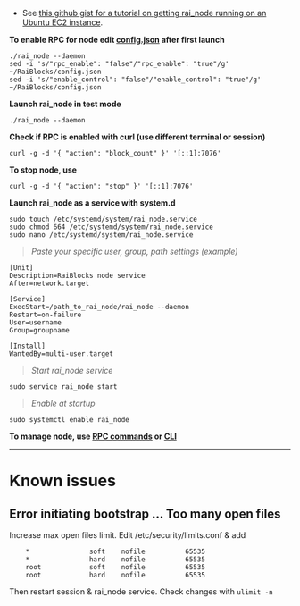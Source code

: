 * See [this github gist for a tutorial on getting rai_node running on an Ubuntu EC2 instance](https://gist.github.com/numtel/96dd51106f0e7e25c50dcf4a4f119499).

**To enable RPC for node edit [config.json](https://github.com/clemahieu/raiblocks/wiki/config.json) after first launch**   

    ./rai_node --daemon  
    sed -i 's/"rpc_enable": "false"/"rpc_enable": "true"/g' ~/RaiBlocks/config.json   
    sed -i 's/"enable_control": "false"/"enable_control": "true"/g' ~/RaiBlocks/config.json  

**Launch rai_node in test mode**   

    ./rai_node --daemon

**Check if RPC is enabled with curl (use different terminal or session)**   

    curl -g -d '{ "action": "block_count" }' '[::1]:7076'

**To stop node, use**   

    curl -g -d '{ "action": "stop" }' '[::1]:7076'

**Launch rai_node as a service with system.d**   

    sudo touch /etc/systemd/system/rai_node.service   
    sudo chmod 664 /etc/systemd/system/rai_node.service   
    sudo nano /etc/systemd/system/rai_node.service   

>_Paste your specific user, group, path settings (example)_   
    
    [Unit]
    Description=RaiBlocks node service
    After=network.target
    
    [Service]
    ExecStart=/path_to_rai_node/rai_node --daemon
    Restart=on-failure
    User=username
    Group=groupname

    [Install]
    WantedBy=multi-user.target
>_Start rai_node service_    

    sudo service rai_node start

>_Enable at startup_    

    sudo systemctl enable rai_node
    
    
**To manage node, use [RPC commands](https://github.com/clemahieu/raiblocks/wiki/RPC-protocol) or [CLI](https://github.com/clemahieu/raiblocks/wiki/Command-line-interface)**  

***

# Known issues  
## Error initiating bootstrap ... Too many open files
Increase max open files limit. Edit /etc/security/limits.conf & add    
```
    *               soft    nofile          65535    
    *               hard    nofile          65535    
    root            soft    nofile          65535    
    root            hard    nofile          65535    
```
Then restart session & rai_node service. Check changes with `ulimit -n`